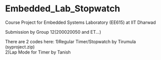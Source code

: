 # Embedded_Lab_Stopwatch
Course Project for Embedded Systems Laboratory (EE615) at IIT Dharwad

Submission by Group 12(200020050 and ET...)

There are 2 codes here:
1)Regular Timer/Stopwatch by Tirumula (syproject.zip)\
2)Lap Mode for Timer by Tanish
